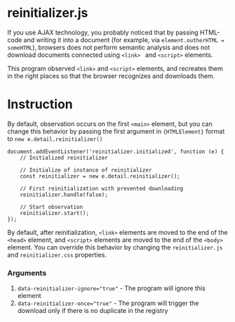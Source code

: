 # reinitializer.js

If you use AJAX technology, you probably noticed that by passing HTML-code and writing it into a document (for example, via `element.outherHTML = someHTML`), browsers does not perform semantic analysis and does not download documents connected using `<link> ` and `<script>` elements.

This program observed `<link>` and `<script>` elements, and recreates them in the right places so that the browser recognizes and downloads them.



# Instruction
By default, observation occurs on the first `<main>` element, but you can change this behavior by passing the first argument in `{HTMLElement}` format to `new e.detail.reinitializer()`

	document.addEventListener('reinitializer.initialized', function (e) {
		// Initialized reinitializer

		// Initialize of instance of reinitializer
		const reinitializer = new e.detail.reinitializer();
		
		// First reinitialization with prevented downloading
		reinitializer.handle(false);

		// Start observation
		reinitializer.start();
	});

By default, after reinitialization, `<link>` elements are moved to the end of the `<head>` element, and `<script>` elements are moved to the end of the `<body>` element. You can override this behavior by changing the `reinitializer.js` and `reinitializer.css` properties.

### Arguments
1. `data-reinitializer-ignore="true"` - The program will ignore this element
2. `data-reinitializer-once="true"` - The program will trigger the download only if there is no duplicate in the registry